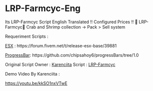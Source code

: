 # LRP-Farmcyc-Eng
Its LRP-Farmcyc Script English Translated !! Configured Prices !!
🚨 LRP-Farmcyc🚨
Crab and Shrimp collection -> Pack > Sell system

Requeriment Scripts  : 
<p>
<a href="https://forum.fivem.net/t/release-esx-base/39881">ESX</a>  : https://forum.fivem.net/t/release-esx-base/39881
</p>
<p>
<a href="https://github.com/chipsahoy6/progressBars/tree/1.0">ProgressBar</a>: https://github.com/chipsahoy6/progressBars/tree/1.0
</p>
<p>
  Original Script Owner : <a href="https://github.com/karenciita">Karenciita</a>
  Script : <a href="https://github.com/karenciita/LRP-Farmcyc">LRP-Farmcyc</a>
 </p>

Demo Video By Karenciita :





https://youtu.be/kkSO1nxVTwE

